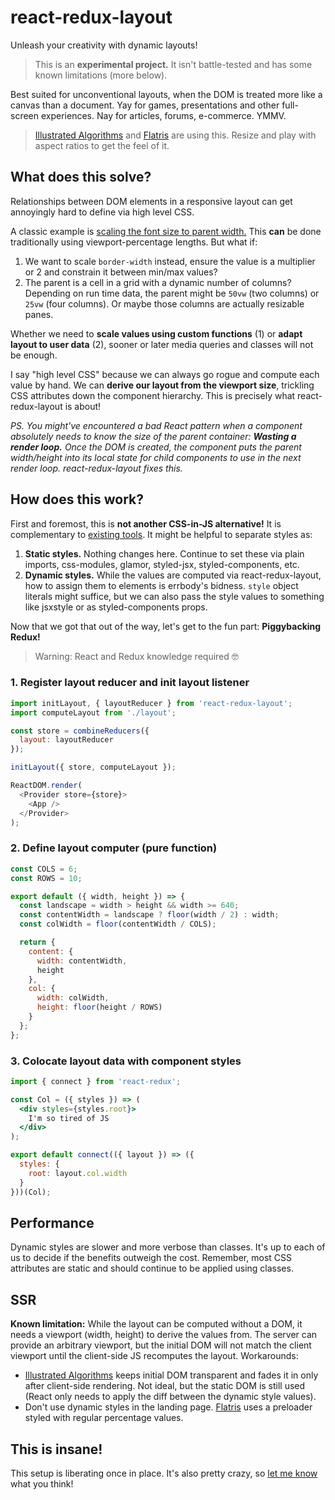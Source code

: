 # react-redux-layout
Unleash your creativity with dynamic layouts!

> This is an **experimental project.** It isn't battle-tested and has some known limitations (more below).

Best suited for unconventional layouts, when the DOM is treated more like a canvas than a document. Yay for games, presentations and other full-screen experiences. Nay for articles, forums, e-commerce. YMMV.

> [Illustrated Algorithms](https://illustrated-algorithms.now.sh/) and [Flatris](https://skidding.github.io/flatris/) are using this. Resize and play with aspect ratios to get the feel of it.

## What does this solve?

Relationships between DOM elements in a responsive layout can get annoyingly hard to define via high level CSS.

A classic example is [scaling the font size to parent width.](http://stackoverflow.com/questions/16056591/font-scaling-based-on-width-of-container#comment29460412_19814948) This **can** be done traditionally using viewport-percentage lengths. But what if:

1. We want to scale `border-width` instead, ensure the value is a multiplier or 2 and constrain it between min/max values?
2. The parent is a cell in a grid with a dynamic number of columns? Depending on run time data, the parent might be `50vw` (two columns) or `25vw` (four columns). Or maybe those columns are actually resizable panes.

Whether we need to **scale values using custom functions** (1) or **adapt layout to user data** (2), sooner or later media queries and classes will not be enough.

I say "high level CSS" because we can always go rogue and compute each value by hand. We can **derive our layout from the viewport size**, trickling CSS attributes down the component hierarchy. This is precisely what react-redux-layout is about!

*PS. You might've encountered a bad React pattern when a component absolutely needs to know the size of the parent container: **Wasting a render loop.** Once the DOM is created, the component puts the parent width/height into its local state for child components to use in the next render loop. react-redux-layout fixes this.*

## How does this work?

First and foremost, this is **not another CSS-in-JS alternative!** It is complementary to [existing tools](https://github.com/MicheleBertoli/css-in-js#features). It might be helpful to separate styles as:

1. **Static styles.** Nothing changes here. Continue to set these via plain imports, css-modules, glamor, styled-jsx, styled-components, etc.
2. **Dynamic styles.** While the values are computed via react-redux-layout, how to assign them to elements is errbody's bidness. `style` object literals might suffice, but we can also pass the style values to something like jsxstyle or as styled-components props.

Now that we got that out of the way, let's get to the fun part: **Piggybacking Redux!**

> Warning: React and Redux knowledge required 🤓

### 1. Register layout reducer and init layout listener

```js
import initLayout, { layoutReducer } from 'react-redux-layout';
import computeLayout from './layout';

const store = combineReducers({
  layout: layoutReducer
});

initLayout({ store, computeLayout });

ReactDOM.render(
  <Provider store={store}>
    <App />
  </Provider>
);
```

### 2. Define layout computer (pure function)

```js
const COLS = 6;
const ROWS = 10;

export default ({ width, height }) => {
  const landscape = width > height && width >= 640;
  const contentWidth = landscape ? floor(width / 2) : width;
  const colWidth = floor(contentWidth / COLS);

  return {
    content: {
      width: contentWidth,
      height
    },
    col: {
      width: colWidth,
      height: floor(height / ROWS)
    }
  };
};
```

### 3. Colocate layout data with component styles

```jsx
import { connect } from 'react-redux';

const Col = ({ styles }) => (
  <div styles={styles.root}>
    I'm so tired of JS
  </div>
);

export default connect(({ layout }) => ({
  styles: {
    root: layout.col.width
  }
}))(Col);

```

## Performance

Dynamic styles are slower and more verbose than classes. It's up to each of us to decide if the benefits outweigh the cost. Remember, most CSS attributes are static and should continue to be applied using classes.

## SSR

**Known limitation:** While the layout can be computed without a DOM, it needs a viewport (width, height) to derive the values from. The server can provide an arbitrary viewport, but the initial DOM will not match the client viewport until the client-side JS recomputes the layout. Workarounds:

- [Illustrated Algorithms](https://illustrated-algorithms.now.sh/) keeps initial DOM transparent and fades it in only after client-side rendering. Not ideal, but the static DOM is still used (React only needs to apply the diff between the dynamic style values).
- Don't use dynamic styles in the landing page. [Flatris](https://skidding.github.io/flatris/) uses a preloader styled with regular percentage values.

## This is insane!

This setup is liberating once in place. It's also pretty crazy, so [let me know](https://twitter.com/skidding) what you think!
